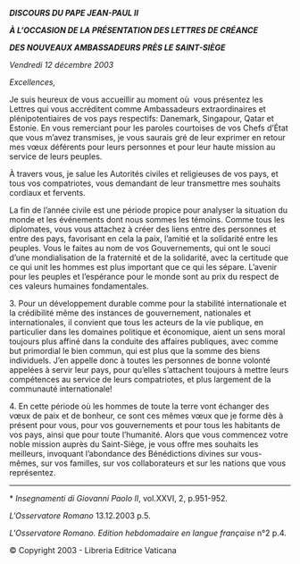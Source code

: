 ***DISCOURS DU PAPE JEAN-PAUL II***

***À L'OCCASION DE LA PRÉSENTATION DES LETTRES DE CRÉANCE***

***DES NOUVEAUX AMBASSADEURS PRÈS LE SAINT-SIÈGE***

*Vendredi 12 décembre 2003*

*Excellences,*

Je suis heureux de vous accueillir au moment où  vous présentez les Lettres qui vous accréditent comme Ambassadeurs extraordinaires et plénipotentiaires de vos pays respectifs: Danemark, Singapour, Qatar et Estonie. En vous remerciant pour les paroles courtoises de vos Chefs d’État que vous m’avez transmises, je vous saurais gré de leur exprimer en retour mes vœux déférents pour leurs personnes et pour leur haute mission au service de leurs peuples.

À travers vous, je salue les Autorités civiles et religieuses de vos pays, et tous vos compatriotes, vous demandant de leur transmettre mes souhaits cordiaux et fervents.

La fin de l’année civile est une période propice pour analyser la situation du monde et les événements dont nous sommes les témoins. Comme tous les diplomates, vous vous attachez à créer des liens entre des personnes et entre des pays, favorisant en cela la paix, l’amitié et la solidarité entre les peuples. Vous le faites au nom de vos Gouvernements, qui ont le souci d’une mondialisation de la fraternité et de la solidarité, avec la certitude que ce qui unit les hommes est plus important que ce qui les sépare. L’avenir pour les peuples et l’espérance pour le monde sont au prix du respect de ces valeurs humaines fondamentales.

3\. Pour un développement durable comme pour la stabilité internationale et la crédibilité même des instances de gouvernement, nationales et internationales, il convient que tous les acteurs de la vie publique, en particulier dans les domaines politique et économique, aient un sens moral toujours plus affiné dans la conduite des affaires publiques, avec comme but primordial le bien commun, qui est plus que la somme des biens individuels. J’en appelle donc à toutes les personnes de bonne volonté appelées à servir leur pays, pour qu’elles s’attachent toujours à mettre leurs compétences au service de leurs compatriotes, et plus largement de la communauté internationale!

4\. En cette période où les hommes de toute la terre vont échanger des vœux de paix et de bonheur, ce sont ces mêmes vœux que je forme dès à présent pour vous, pour vos gouvernements et pour tous les habitants de vos pays, ainsi que pour toute l’humanité. Alors que vous commencez votre noble mission auprès du Saint-Siège, je vous offre mes souhaits les meilleurs, invoquant l’abondance des Bénédictions divines sur vous-mêmes, sur vos familles, sur vos collaborateurs et sur les nations que vous représentez.

* * *

\* *Insegnamenti di Giovanni Paolo II*, vol.XXVI, 2, p.951-952.

*L'Osservatore Romano* 13.12.2003 p.5.

*L'Osservatore Romano. Edition hebdomadaire en langue française* n°2 p.4.

© Copyright 2003 - Libreria Editrice Vaticana